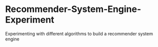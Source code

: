 # Recommender-System-Engine-Experiment
Experimenting with different algorithms to build a recommender system engine
